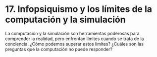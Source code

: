 # 17. Infopsiquismo y los límites de la computación y la simulación

La computación y la simulación son herramientas poderosas para comprender la realidad, pero enfrentan límites cuando se trata de la conciencia. ¿Cómo podemos superar estos límites? ¿Cuáles son las preguntas que la computación no puede responder?
